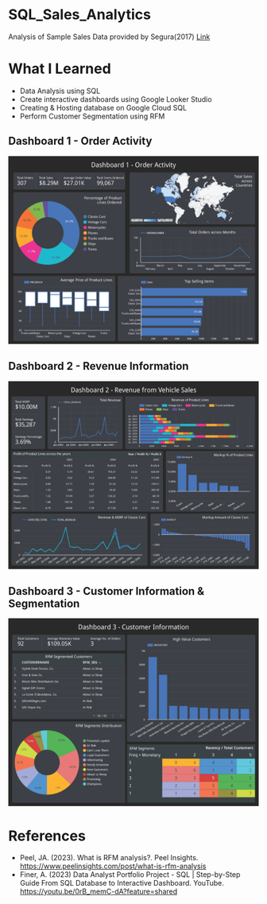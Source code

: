# SQL_Sales_Analytics
 Analysis of Sample Sales Data provided by Segura(2017) [Link](https://www.kaggle.com/datasets/kyanyoga/sample-sales-data)

 # What I Learned
 - Data Analysis using SQL
 - Create interactive dashboards using Google Looker Studio
 - Creating & Hosting database on Google Cloud SQL
 - Perform Customer Segmentation using RFM

## Dashboard 1 - Order Activity
![Dashboard 1 - Order Activity](images/Dashboard_1_Order_Activity.png)

## Dashboard 2 - Revenue Information
![Dashboard 2 - Revenue](images/Dashboard_2_Revenue.png)

## Dashboard 3 - Customer Information & Segmentation
![Dashboard 3 - Customer Information](images/Dashboard_3_Customer.png)

# References
- Peel, JA. (2023). What is RFM analysis?. Peel Insights. https://www.peelinsights.com/post/what-is-rfm-analysis
- Finer, A. (2023) Data Analyst Portfolio Project - SQL | Step-by-Step Guide From SQL Database to Interactive Dashboard. YouTube. https://youtu.be/0rB_memC-dA?feature=shared


